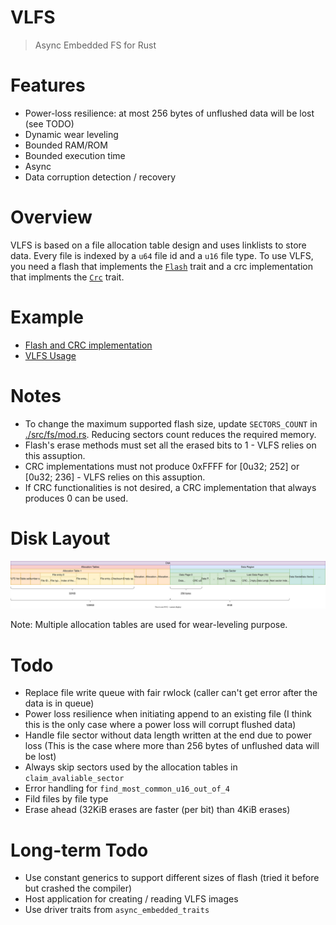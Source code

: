 # VLFS

> Async Embedded FS for Rust

# Features

- Power-loss resilience: at most 256 bytes of unflushed data will be lost (see TODO)
- Dynamic wear leveling
- Bounded RAM/ROM
- Bounded execution time
- Async
- Data corruption detection / recovery

# Overview

VLFS is based on a file allocation table design and uses linklists to store data. Every file is indexed by a `u64` file id and a `u16` file type. To use VLFS, you need a flash that implements the [`Flash`](./src/driver/flash.rs) trait and a crc implementation that implments the [`Crc`](./src/driver/crc.rs) trait.

# Example

- [Flash and CRC implementation](https://gist.github.com/PegasisForever/e3ece967100eae4870c550a751886b67)
- [VLFS Usage](../firmware-common/src/common/console/console.rs)

# Notes

- To change the maximum supported flash size, update `SECTORS_COUNT` in [./src/fs/mod.rs](./src/fs/mod.rs). Reducing sectors count reduces the  required memory.
- Flash's erase methods must set all the erased bits to 1 - VLFS relies on this assuption.
- CRC implementations must not produce 0xFFFF for [0u32; 252] or [0u32; 236] - VLFS relies on this assuption.
- If CRC functionalities is not desired, a CRC implementation that always produces 0 can be used.

# Disk Layout

![VLFS Layout](./layout.svg)

Note: Multiple allocation tables are used for wear-leveling purpose.

# Todo

- Replace file write queue with fair rwlock (caller can't get error after the data is in queue)
- Power loss resilience when initiating append to an existing file (I think this is the only case where a power loss will corrupt flushed data)
- Handle file sector without data length written at the end due to power loss (This is the case where more than 256 bytes of unflushed data will be lost)
- Always skip sectors used by the allocation tables in `claim_avaliable_sector`
- Error handling for `find_most_common_u16_out_of_4`
- Fild files by file type
- Erase ahead (32KiB erases are faster (per bit) than 4KiB erases)

# Long-term Todo

- Use constant generics to support different sizes of flash (tried it before but crashed the compiler)
- Host application for creating / reading VLFS images
- Use driver traits from `async_embedded_traits`